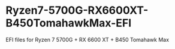 # Ryzen7-5700G-RX6600XT-B450TomahawkMax-EFI
EFI files for Ryzen 7 5700G + RX 6600 XT + B450 Tomahawk Max
